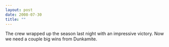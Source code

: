 ```yaml
---
layout: post
date: 2008-07-30
title: ""
---
```

The crew wrapped up the season last night with an impressive victory. Now we need a couple big wins from Dunkamite.
